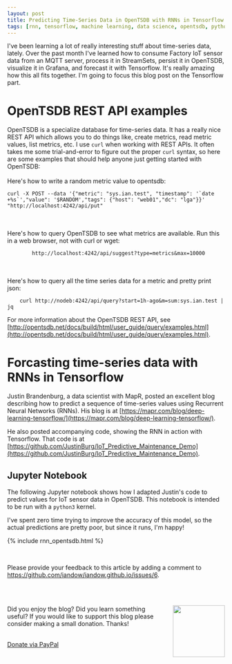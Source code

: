 ```yaml
---
layout: post
title: Predicting Time-Series Data in OpenTSDB with RNNs in Tensorflow
tags: [rnn, tensorflow, machine learning, data science, opentsdb, python]
---
```


I've been learning a lot of really interesting stuff about time-series data, lately. Over the past month I've learned how to consume Factory IoT sensor data from an MQTT server, process it in StreamSets, persist it in OpenTSDB, visualize it in Grafana, and forecast it with Tensorflow.  It's really amazing how this all fits together.  I'm going to focus this blog post on the Tensorflow part.

# OpenTSDB REST API examples

OpenTSDB is a specialize database for time-series data. It has a really nice REST API which allows you to do things like, create metrics, read metric values, list metrics, etc.  I use `curl` when working with REST APIs. It often takes me some trial-and-error to figure out the proper `curl` syntax, so here are some examples that should help anyone just getting started with OpenTSDB:
<br><br>
Here's how to write a random metric value to opentsdb:

```
curl -X POST --data '{"metric": "sys.ian.test", "timestamp": '`date +%s`',"value": '$RANDOM',"tags": {"host": "web01","dc": "lga"}}' "http://localhost:4242/api/put"
```
<br><br>
Here's how to query OpenTSDB to see what metrics are available. Run this in a web browser, not with curl or wget:

```
        http://localhost:4242/api/suggest?type=metrics&max=10000
```
<br><br>
Here's how to query all the time series data for a metric and pretty print json:

``` 
    curl http://nodeb:4242/api/query?start=1h-ago&m=sum:sys.ian.test | jq
```

For more information about the OpenTSDB REST API, see
[http://opentsdb.net/docs/build/html/user_guide/query/examples.html](http://opentsdb.net/docs/build/html/user_guide/query/examples.html).

# Forcasting time-series data with RNNs in Tensorflow

Justin Brandenburg, a data scientist with MapR, posted an excellent blog describing how to predict a sequence of time-series values using Recurrent Neural Networks (RNNs). His blog is at
[https://mapr.com/blog/deep-learning-tensorflow/](https://mapr.com/blog/deep-learning-tensorflow/).

He also posted accompanying code, showing the RNN in action with Tensorflow. That code is at
[https://github.com/JustinBurg/IoT_Predictive_Maintenance_Demo](https://github.com/JustinBurg/IoT_Predictive_Maintenance_Demo).

## Jupyter Notebook

The following Jupyter notebook shows how I adapted Justin's code to predict values for IoT sensor data in OpenTSDB. This notebook is intended to be run with a `python3` kernel.

I've spent zero time trying to improve the accuracy of this model, so the actual predictions are pretty poor, but since it runs, I'm happy!

{% include rnn_opentsdb.html %}


<br>
<p>Please provide your feedback to this article by adding a comment to <a href="https://github.com/iandow/iandow.github.io/issues/7">https://github.com/iandow/iandow.github.io/issues/6</a>.</p>

<br><br>
<div class="main-explain-area padding-override jumbotron">
  <img src="http://iandow.github.io/img/paypal.png" width="120" style="margin-left: 15px" align="right">
  <p class="margin-override font-override">
  	Did you enjoy the blog? Did you learn something useful? If you would like to support this blog please consider making a small donation. Thanks!</p>
  <br>
  <div id="paypalbtn">
    <a class="btn btn-primary btn" href="https://www.paypal.me/iandownard/3.5">Donate via PayPal</a>
  </div>
</div>
